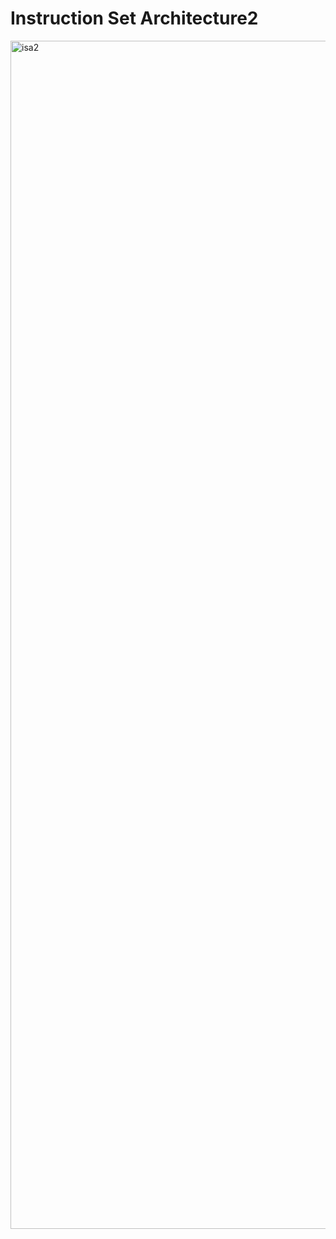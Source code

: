 # Instruction Set Architecture2
<img width="1901" alt="isa2" src="https://github.com/EnjoyCSStudy/ComputerArchitecture/assets/95271588/983c750c-36ec-41ba-8f71-22e64c0c37f2">
